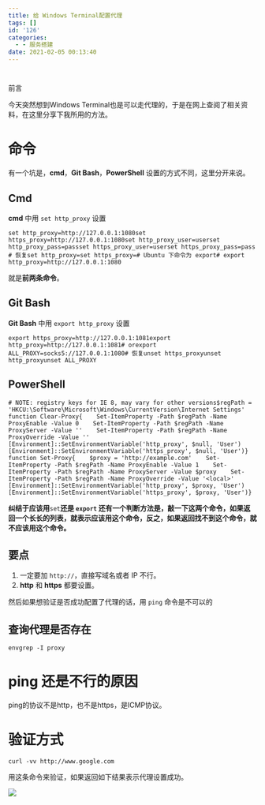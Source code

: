 ```yaml
---
title: 给 Windows Terminal配置代理
tags: []
id: '126'
categories:
  - - 服务搭建
date: 2021-02-05 00:13:40
---
```


#   
前言

今天突然想到Windows Terminal也是可以走代理的，于是在网上查阅了相关资料，在这里分享下我所用的方法。

# 命令

有一个坑是，**cmd**，**Git Bash**，**PowerShell** 设置的方式不同，这里分开来说。

## Cmd

**cmd** 中用 `set http_proxy` 设置

```
set http_proxy=http://127.0.0.1:1080set https_proxy=http://127.0.0.1:1080​set http_proxy_user=userset http_proxy_pass=pass​set https_proxy_user=userset https_proxy_pass=pass​# 恢复set http_proxy=set https_proxy=​# Ubuntu 下命令为 export# export http_proxy=http://127.0.0.1:1080
```

就是**前两条命令**。

## Git Bash

**Git Bash** 中用 `export http_proxy` 设置

```
export https_proxy=http://127.0.0.1:1081export http_proxy=http://127.0.0.1:1081# orexport ALL_PROXY=socks5://127.0.0.1:1080​# 恢复unset https_proxyunset http_proxyunset ALL_PROXY
```

## PowerShell

```
# NOTE: registry keys for IE 8, may vary for other versions$regPath = 'HKCU:\Software\Microsoft\Windows\CurrentVersion\Internet Settings'​function Clear-Proxy{    Set-ItemProperty -Path $regPath -Name ProxyEnable -Value 0    Set-ItemProperty -Path $regPath -Name ProxyServer -Value ''    Set-ItemProperty -Path $regPath -Name ProxyOverride -Value ''​    [Environment]::SetEnvironmentVariable('http_proxy', $null, 'User')    [Environment]::SetEnvironmentVariable('https_proxy', $null, 'User')}​function Set-Proxy{    $proxy = 'http://example.com'​    Set-ItemProperty -Path $regPath -Name ProxyEnable -Value 1    Set-ItemProperty -Path $regPath -Name ProxyServer -Value $proxy    Set-ItemProperty -Path $regPath -Name ProxyOverride -Value '<local>'​    [Environment]::SetEnvironmentVariable('http_proxy', $proxy, 'User')    [Environment]::SetEnvironmentVariable('https_proxy', $proxy, 'User')}
```

**纠结于应该用**`set`**还是 `export` 还有一个判断方法是，敲一下这两个命令，如果返回一个长长的列表，就表示应该用这个命令，反之，如果返回找不到这个命令，就不应该用这个命令。**

## 要点

1.  一定要加 `http://`，直接写域名或者 IP 不行。
2.  **http** 和 **https** 都要设置。

然后如果想验证是否成功配置了代理的话，用 `ping` 命令是不可以的

## 查询代理是否存在

```
envgrep -I proxy
```

# ping 还是不行的原因

ping的协议不是http，也不是https，是ICMP协议。

# 验证方式

```
curl -vv http://www.google.com
```

用这条命令来验证，如果返回如下结果表示代理设置成功。

![](https://cdn.jsdelivr.net/gh/a08332424/blog/article/20210205002117.png)